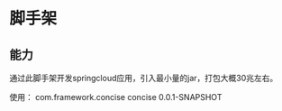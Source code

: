 # 脚手架

## 能力
通过此脚手架开发springcloud应用，引入最小量的jar，打包大概30兆左右。


使用： 
	<!-- 开发时，依赖脚手架父级pom -->
	<parent>
	 	<groupId>com.framework.concise</groupId>
	    <artifactId>concise</artifactId>
	    <version>0.0.1-SNAPSHOT</version>
    </parent>
   <properties>
   <!-- mainClass为引用启动类
  	<mainClass>startup.Test1Startup</mainClass>
  </properties>
  <artifactId>test1-project</artifactId>
  <name>test1-project</name>
  <dependencies>
  	<dependency>
        <groupId>com.framework.concise</groupId>
        <artifactId>framework-cloud-web</artifactId>
        <type>pom</type>
    </dependency>
  </dependencies>
  <build>
      <plugins>
           <plugin>
               <groupId>org.springframework.boot</groupId>
               <artifactId>spring-boot-maven-plugin</artifactId>
           </plugin>
      </plugins>
  </build>
